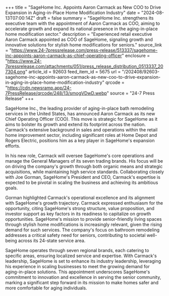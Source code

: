+++
title = "SageHome Inc. Appoints Aaron Carmack as New COO to Drive Expansion in Aging-in-Place Home Modification Industry"
date = "2024-08-13T07:00:14Z"
draft = false
summary = "SageHome Inc. strengthens its executive team with the appointment of Aaron Carmack as COO, aiming to accelerate growth and expand its national presence in the aging-in-place home modification sector."
description = "Experienced retail executive Aaron Carmack appointed as COO of SageHome, signaling growth and innovative solutions for stylish home modifications for seniors."
source_link = "https://www.24-7pressrelease.com/press-release/513337/sagehome-inc-appoints-aaron-carmack-as-chief-operating-officer"
enclosure = "https://www.24-7pressrelease.com/attachments/051/press_release_distribution_0513337_207304.png"
article_id = 92603
feed_item_id = 5675
url = "/202408/92603-sagehome-inc-appoints-aaron-carmack-as-new-coo-to-drive-expansion-in-aging-in-place-home-modification-industry"
qrcode = "https://cdn.newsramp.app/24-7PressRelease/qrcode/248/13/smogVDwD.webp"
source = "24-7 Press Release"
+++

<p>SageHome Inc., the leading provider of aging-in-place bath remodeling services in the United States, has announced Aaron Carmack as its new Chief Operating Officer (COO). This move is strategic for SageHome as it aims to bolster its growth and extend its footprint across the nation. Carmack's extensive background in sales and operations within the retail home improvement sector, including significant roles at Home Depot and Rogers Electric, positions him as a key player in SageHome's expansion efforts.</p><p>In his new role, Carmack will oversee SageHome's core operations and manage the General Managers of its seven trading brands. His focus will be on driving the company's growth through both organic means and strategic acquisitions, while maintaining high service standards. Collaborating closely with Joe Gorman, SageHome's President and CEO, Carmack's expertise is expected to be pivotal in scaling the business and achieving its ambitious goals.</p><p>Gorman highlighted Carmack's operational excellence and its alignment with SageHome's growth trajectory. Carmack expressed enthusiasm for the opportunity, citing SageHome's strong structure, value proposition, and investor support as key factors in its readiness to capitalize on growth opportunities. SageHome's mission to provide senior-friendly living spaces through stylish home modifications is increasingly relevant, given the rising demand for such services. The company's focus on bathroom remodeling addresses a critical safety need for seniors, contributing to societal well-being across its 24-state service area.</p><p>SageHome operates through seven regional brands, each catering to specific areas, ensuring localized service and expertise. With Carmack's leadership, SageHome is set to enhance its industry leadership, leveraging his experience in scaling businesses to meet the growing demand for aging-in-place solutions. This appointment underscores SageHome's commitment to innovation and excellence in serving the senior community, marking a significant step forward in its mission to make homes safer and more comfortable for aging individuals.</p>